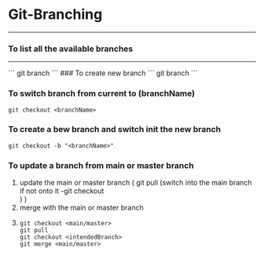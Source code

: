 # Git-Branching
---
### To list all the available branches
<hr>
``` git branch ```
### To create new branch 
``` git branch <branchName> ```

### To switch branch from current to (branchName)
``` git checkout <branchName> ```

### To create a bew branch and switch init the new branch
``` git checkout -b "<branchName>" ```

### To update a branch from main or master branch
1. update the main or master branch ( git pull (switch into the main branch if not onto it -git checkout <main>) )
2. merge with the main or master branch
3. ```
   git checkout <main/master>
   git pull
   git checkout <intendedBranch>
   git merge <main/master>
   ```
